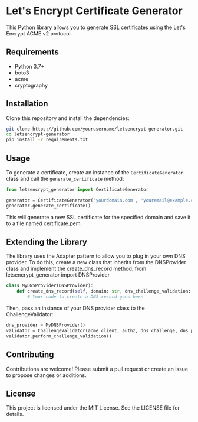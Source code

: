 # Let's Encrypt Certificate Generator

This Python library allows you to generate SSL certificates using the Let's Encrypt ACME v2 protocol.

## Requirements

- Python 3.7+
- boto3
- acme
- cryptography

## Installation

Clone this repository and install the dependencies:

```bash
git clone https://github.com/yourusername/letsencrypt-generator.git
cd letsencrypt-generator
pip install -r requirements.txt
```

## Usage

To generate a certificate, create an instance of the `CertificateGenerator` class and call the `generate_certificate` method:

```python
from letsencrypt_generator import CertificateGenerator

generator = CertificateGenerator('yourdomain.com', 'youremail@example.com')
generator.generate_certificate()
```
This will generate a new SSL certificate for the specified domain and save it to a file named certificate.pem.

## Extending the Library
The library uses the Adapter pattern to allow you to plug in your own DNS provider. To do this, create a new class that inherits from the DNSProvider class and implement the create_dns_record method:
from letsencrypt_generator import DNSProvider

```python
class MyDNSProvider(DNSProvider):
    def create_dns_record(self, domain: str, dns_challenge_validation: str):
        # Your code to create a DNS record goes here
```
Then, pass an instance of your DNS provider class to the ChallengeValidator:
```python
dns_provider = MyDNSProvider()
validator = ChallengeValidator(acme_client, authz, dns_challenge, dns_provider)
validator.perform_challenge_validation()
```

## Contributing
Contributions are welcome! Please submit a pull request or create an issue to propose changes or additions.

## License
This project is licensed under the MIT License. See the LICENSE file for details.

